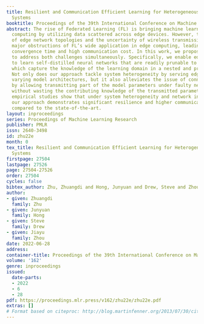 ```yaml
---
title: Resilient and Communication Efficient Learning for Heterogeneous Federated
  Systems
booktitle: Proceedings of the 39th International Conference on Machine Learning
abstract: The rise of Federated Learning (FL) is bringing machine learning to edge
  computing by utilizing data scattered across edge devices. However, the heterogeneity
  of edge network topologies and the uncertainty of wireless transmission are two
  major obstructions of FL’s wide application in edge computing, leading to prohibitive
  convergence time and high communication cost. In this work, we propose an FL scheme
  to address both challenges simultaneously. Specifically, we enable edge devices
  to learn self-distilled neural networks that are readily prunable to arbitrary sizes,
  which capture the knowledge of the learning domain in a nested and progressive manner.
  Not only does our approach tackle system heterogeneity by serving edge devices with
  varying model architectures, but it also alleviates the issue of connection uncertainty
  by allowing transmitting part of the model parameters under faulty network connections,
  without wasting the contributing knowledge of the transmitted parameters. Extensive
  empirical studies show that under system heterogeneity and network instability,
  our approach demonstrates significant resilience and higher communication efficiency
  compared to the state-of-the-art.
layout: inproceedings
series: Proceedings of Machine Learning Research
publisher: PMLR
issn: 2640-3498
id: zhu22e
month: 0
tex_title: Resilient and Communication Efficient Learning for Heterogeneous Federated
  Systems
firstpage: 27504
lastpage: 27526
page: 27504-27526
order: 27504
cycles: false
bibtex_author: Zhu, Zhuangdi and Hong, Junyuan and Drew, Steve and Zhou, Jiayu
author:
- given: Zhuangdi
  family: Zhu
- given: Junyuan
  family: Hong
- given: Steve
  family: Drew
- given: Jiayu
  family: Zhou
date: 2022-06-28
address:
container-title: Proceedings of the 39th International Conference on Machine Learning
volume: '162'
genre: inproceedings
issued:
  date-parts:
  - 2022
  - 6
  - 28
pdf: https://proceedings.mlr.press/v162/zhu22e/zhu22e.pdf
extras: []
# Format based on citeproc: http://blog.martinfenner.org/2013/07/30/citeproc-yaml-for-bibliographies/
---
```

